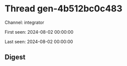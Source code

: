 # Thread gen-4b512bc0c483
Channel: integrator

First seen: 2024-08-02 00:00:00

Last seen: 2024-08-02 00:00:00

## Digest


